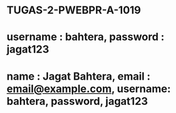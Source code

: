 # TUGAS-2-PWEBPR-A-1019
# username : bahtera, password : jagat123
# name : Jagat Bahtera, email : email@example.com, username: bahtera, password, jagat123
